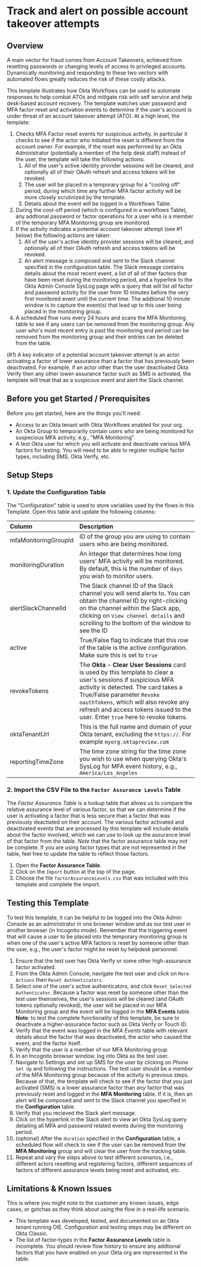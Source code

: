 # Track and alert on possible account takeover attempts

## Overview

A main vector for fraud comes from Account Takeovers, achieved from resetting passwords or changing levels of access to privileged accounts. Dynamically monitoring and responding to these two vectors with automated flows greatly reduces the risk of these costly attacks.

This template illustrates how Okta Workflows can be used to automate responses to help combat ATOs and mitigate risk with self service and help desk-based account recovery. The template watches user password and MFA factor reset and activation events to determine if the user's account is under threat of an account takeover attempt (ATO). At a high level, the template:

1. Checks MFA Factor reset events for suspicious activity. In particular it checks to see if the actor who initiated the reset is different from the account owner. For example, if the reset was performed by an Okta Administrator (potentially a member of the help desk staff) instead of the user, the template will take the following actions:
    1. All of the user's active identity provider sessions will be cleared, and optionally all of their OAuth refresh and access tokens will be revoked.
    2. The user will be placed in a temporary group for a "cooling off" period, during which time any further MFA factor activity will be more closely scrutinized by the template.
    3. Details about the event will be logged in a Workflows Table.
2. During the cool-off period (which is configured in a workflows Table), any addtional password or factor operations for a user who is a member of the temporary MFA Monitoring group are monitored.
3. If the activity indicates a potential account takeover attempt (see #1 below) the following actions are taken:
    1. All of the user's active identity provider sessions will be cleared, and optionally all of their OAuth refresh and access tokens will be revoked.
    2. An alert message is composed and sent to the Slack channel specified in the configuration table. The Slack message contains details about the most recent event, a list of all of ther factors that have been reset during the monitoring period, and a hyperlink to the Okta Admin Console SysLog page with a query that will list *all* factor and password activity for the user from 10 minutes before the very first monitored event until the current time. The addtional 10 minute window is to capture the event(s) that lead up to this user being placed in the monitoring group.
4. A scheduled flow runs every 24 hours and scans the MFA Monitoring table to see if any users can be removed from the monitoring group. Any user who's most recent entry is past the monitoring end period can be removed from the monitoring group and their entries can be deleted from the table.
  
(*#1*) A key indicator of a potential account takeover attempt is an actor activating a factor of lower assurance than a factor that has previously been deactivated. For example, if an actor other than the user deactivated Okta Verify then any other lower-assurance factor such as SMS is activated, the template will treat that as a suspicous event and alert the Slack channel.

## Before you get Started / Prerequisites

Before you get started, here are the things you'll need:

-   Access to an Okta tenant with Okta Workflows enabled for your org.
-   An Okta Group to temporarily contain users who are being monitored for suspecious MFA activity, e.g., "MFA Monitoring". 
-   A test Okta user for which you will activate and deactivate various MFA factors for testing. You will need to be able to register multiple factor types, including SMS, Okta Verify, etc.

## Setup Steps

### 1. Update the Configuration Table

The "Configuration" table is used to store variables used by the flows in this Template. Open this table and update the following columns:

| Column | Description |
| :--- | :---|
| mfaMonitoringGroupId | ID of the group you are using to contain users who are being monitored. |
| monitoringDuration | An integer that determines how long users' MFA activity will be monitored. By default, this is the number of `days` you wish to monitor users. |
| alertSlackChannelId | The Slack channel ID of the Slack channel you will send alerts to. You can obtain the channel ID by right-clicking on the channel within the Slack app, clicking on `View channel details` and scrolling to the bottom of the window to see the ID |
| active | True/False flag to indicate that this row of the table is the active configuration. Make sure this is set to `true` |
| revokeTokens | The **Okta - Clear User Sessions** card is used by this template to clear a user's sessions if suspicious MFA activity is detected. The card takes a True/False parameter `Revoke oauthTokens`, which will also revoke any refresh and access tokens issued to the user. Enter `true` here to revoke tokens. |
| oktaTenantUrl | This is the full name and domain of your Okta tenant, excluding the `https://`. For example `myorg.oktapreview.com` |
| reportingTimeZone | The time zone string for the time zone you wish to use when querying Okta's SysLog for MFA event history, e.g., `America/Los_Angeles` |

### 2. Import the CSV File to the `Factor Assurance Levels` Table

The *Factor Assurance Table* is a lookup table that allows us to compare the relative assurance level of various factor, so that we can determine if the user is activating a factor that is less secure than a factor that was previously deactiated on their account. The various factor activated and deactivated events that are processed by this template will include details about the factor involved, which we can use to look up the assurance level of that factor from the table. *Note* that the factor assurance table may not be complete. If you are using factor types that are not represented in the table, feel free to update the table to reflect those factors.

1. Open the **Factor Assurance Table**.
2. Click on the `Import` button at the top of the page.
3. Choose the file `factorAssuranceLevels.csv` that was included with this template and complete the import.

## Testing this Template

To test this template, it can be helpful to be logged into the Okta Admin Console as an administrator in one browser window and as our test user in another browser (in Incognito mode). Remember that the triggering event that will cause a user to be placed into the temporary monitoring group is when one of the user's active MFA factors is reset by someone other than the user, e.g., the user's factor might be reset by helpdesk personnel. 

1.  Ensure that the test user has Okta Verify or some other high-assurance factor activated.
2.  From the Okta Admin Console, navigate the test user and click on `More Actions` then `Reset Authenticators`.
3.  Select one of the user's active authenticators, and click `Reset Selected Authenticator`. Because a factor was reset by someone other than the test user themselves, the user's sessions will be cleared (and OAuth tokens optionally revoked), the user will be placed in our MFA Monitoring group and the event will be logged in the **MFA Events** table. **Note**: to test the complete functionality of this template, be sure to deactivate a higher-assurance factor such as Okta Verify or Touch ID.
4.  Verify that the event was logged in the *MFA Events* table with relevant details about the factor that was deactivated, the actor who caused the event, and the factor itself.
5.  Verify that the user is a member of our MFA Monitoring group.
6.  In an Incognito browser window, log into Okta as the test user. 
7.  Navigate to Settings and set up SMS for the user by clicking on *Phone* `Set Up` and following the instructions. The test user should be a member of the MFA Monitoring group because of the activity in previous steps. Because of that, the template will check to see if the factor that you just activated (SMS) is a lower assurance factor than *any* factor that was previously reset and logged in the **MFA Monitoring** table. If it is, then an alert will be composed and sent to the Slack channel you specified in the **Configuration** table. 
8.  Verify that you recieved the Slack alert message.
9.  Click on the hyperlink in the Slack alert to view an Okta SysLog query detailing all MFA and password related events during the monitoring period.
10. (optional) After the `duration` specified in the **Configuration** table, a scheduled flow will check to see if the user can be removed from the **MFA Monitoring** group and will clear the user from the tracking table.
11.  Repeat and vary the steps above to test different scenarios, i.e., different actors resetting and registering factors, different sequences of factors of different assurance levels being reset and activated, etc.

## Limitations & Known Issues

This is where you might note to the customer any known issues, edge
cases, or gotchas as they think about using the flow in a real-life
scenario.

-   This template was developed, tested, and documented on an Okta tenant running OIE. Configuration and testing steps may be different on Okta Classic.
-   The list of factor-types in the **Factor Assurance Levels** table is incomplete. You should review flow history to ensure any addtional factors that you have enabled on your Okta org are represented in the table.
